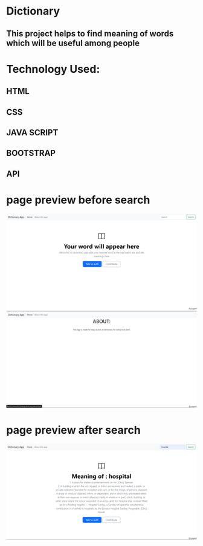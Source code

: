 # Dictionary
## This project helps to find meaning of words which will be useful among people
# Technology Used:
## HTML
## CSS
## JAVA SCRIPT
## BOOTSTRAP
## API
# page preview before search
![homepagebefore](./homeimgbefore.png)
![about](./about.png)
# page preview after search
![homepageafter](./homeafterseacrch.png)